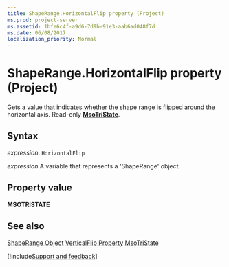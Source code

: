 ```yaml
---
title: ShapeRange.HorizontalFlip property (Project)
ms.prod: project-server
ms.assetid: 1bfe6c4f-a9d6-7d9b-91e3-aab6ad048f7d
ms.date: 06/08/2017
localization_priority: Normal
---
```



# ShapeRange.HorizontalFlip property (Project)
Gets a value that indicates whether the shape range is flipped around the horizontal axis. Read-only  **[MsoTriState](https://msdn.microsoft.com/library/office/ff860737%28v=office.15%29)**.

## Syntax

_expression_. `HorizontalFlip`

_expression_ A variable that represents a 'ShapeRange' object.


## Property value

 **MSOTRISTATE**


## See also


[ShapeRange Object](Project.shaperange.md)
[VerticalFlip Property](Project.shaperange.verticalflip.md)
[MsoTriState](https://msdn.microsoft.com/library/office/ff860737%28v=office.15%29)

[!include[Support and feedback](~/includes/feedback-boilerplate.md)]